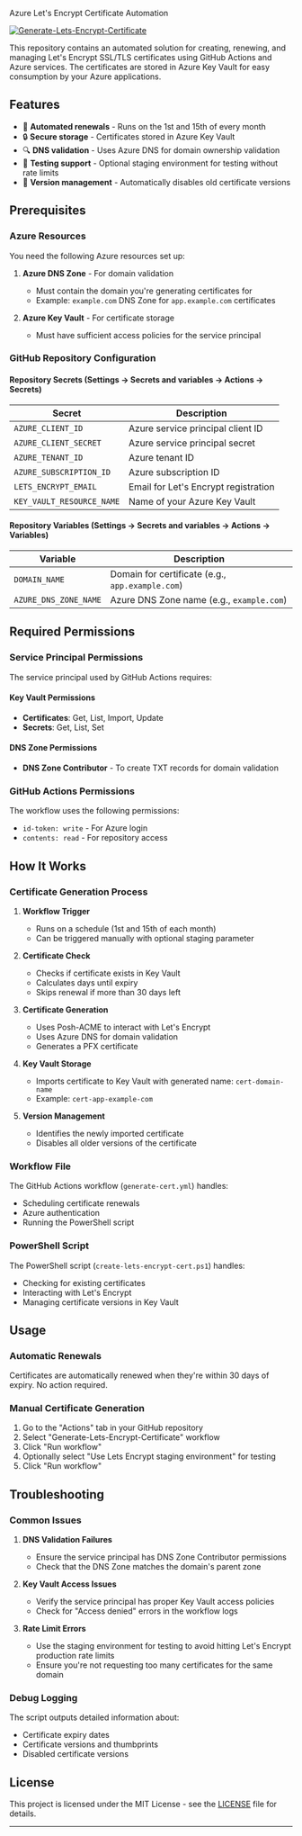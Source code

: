  Azure Let's Encrypt Certificate Automation

[![Generate-Lets-Encrypt-Certificate](https://github.com/AddEleven/lets-encrypt-automation/actions/workflows/cert-mgmt.yml/badge.svg)](https://github.com/AddEleven/lets-encrypt-automation/actions/workflows/cert-mgmt.yml)

This repository contains an automated solution for creating, renewing, and managing Let's Encrypt SSL/TLS certificates using GitHub Actions and Azure services. The certificates are stored in Azure Key Vault for easy consumption by your Azure applications.

## Features

- 🔄 **Automated renewals** - Runs on the 1st and 15th of every month
- 🔒 **Secure storage** - Certificates stored in Azure Key Vault
- 🔍 **DNS validation** - Uses Azure DNS for domain ownership validation
- 🧪 **Testing support** - Optional staging environment for testing without rate limits
- 🔄 **Version management** - Automatically disables old certificate versions

## Prerequisites

### Azure Resources

You need the following Azure resources set up:

1. **Azure DNS Zone** - For domain validation
   - Must contain the domain you're generating certificates for
   - Example: `example.com` DNS Zone for `app.example.com` certificates

2. **Azure Key Vault** - For certificate storage
   - Must have sufficient access policies for the service principal

### GitHub Repository Configuration

#### Repository Secrets (Settings → Secrets and variables → Actions → Secrets)

| Secret | Description |
|--------|-------------|
| `AZURE_CLIENT_ID` | Azure service principal client ID |
| `AZURE_CLIENT_SECRET` | Azure service principal secret |
| `AZURE_TENANT_ID` | Azure tenant ID |
| `AZURE_SUBSCRIPTION_ID` | Azure subscription ID |
| `LETS_ENCRYPT_EMAIL` | Email for Let's Encrypt registration |
| `KEY_VAULT_RESOURCE_NAME` | Name of your Azure Key Vault |

#### Repository Variables (Settings → Secrets and variables → Actions → Variables)

| Variable | Description |
|----------|-------------|
| `DOMAIN_NAME` | Domain for certificate (e.g., `app.example.com`) |
| `AZURE_DNS_ZONE_NAME` | Azure DNS Zone name (e.g., `example.com`) |

## Required Permissions

### Service Principal Permissions

The service principal used by GitHub Actions requires:

#### Key Vault Permissions
- **Certificates**: Get, List, Import, Update
- **Secrets**: Get, List, Set

#### DNS Zone Permissions
- **DNS Zone Contributor** - To create TXT records for domain validation

### GitHub Actions Permissions

The workflow uses the following permissions:
- `id-token: write` - For Azure login
- `contents: read` - For repository access

## How It Works

### Certificate Generation Process

1. **Workflow Trigger**
   - Runs on a schedule (1st and 15th of each month)
   - Can be triggered manually with optional staging parameter

2. **Certificate Check**
   - Checks if certificate exists in Key Vault
   - Calculates days until expiry
   - Skips renewal if more than 30 days left

3. **Certificate Generation**
   - Uses Posh-ACME to interact with Let's Encrypt
   - Uses Azure DNS for domain validation
   - Generates a PFX certificate

4. **Key Vault Storage**
   - Imports certificate to Key Vault with generated name: `cert-domain-name`
   - Example: `cert-app-example-com`

5. **Version Management**
   - Identifies the newly imported certificate
   - Disables all older versions of the certificate

### Workflow File

The GitHub Actions workflow (`generate-cert.yml`) handles:
- Scheduling certificate renewals
- Azure authentication
- Running the PowerShell script

### PowerShell Script

The PowerShell script (`create-lets-encrypt-cert.ps1`) handles:
- Checking for existing certificates
- Interacting with Let's Encrypt
- Managing certificate versions in Key Vault

## Usage

### Automatic Renewals

Certificates are automatically renewed when they're within 30 days of expiry. No action required.

### Manual Certificate Generation

1. Go to the "Actions" tab in your GitHub repository
2. Select "Generate-Lets-Encrypt-Certificate" workflow
3. Click "Run workflow"
4. Optionally select "Use Lets Encrypt staging environment" for testing
5. Click "Run workflow"

## Troubleshooting

### Common Issues

1. **DNS Validation Failures**
   - Ensure the service principal has DNS Zone Contributor permissions
   - Check that the DNS Zone matches the domain's parent zone

2. **Key Vault Access Issues**
   - Verify the service principal has proper Key Vault access policies
   - Check for "Access denied" errors in the workflow logs

3. **Rate Limit Errors**
   - Use the staging environment for testing to avoid hitting Let's Encrypt production rate limits
   - Ensure you're not requesting too many certificates for the same domain

### Debug Logging

The script outputs detailed information about:
- Certificate expiry dates
- Certificate versions and thumbprints
- Disabled certificate versions

## License

This project is licensed under the MIT License - see the [LICENSE](LICENSE) file for details.

---
